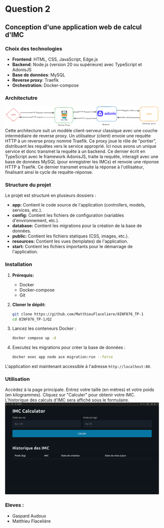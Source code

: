 # Question 2

## Conception d'une application web de calcul d'IMC

### Choix des technologies

- **Frontend**: HTML, CSS, JavaScript, Edge.js
- **Backend**: Node.js (version 20 ou supérieure) avec TypeScript et AdonisJS
- **Base de données**: MySQL
- **Reverse proxy**: Traefik
- **Orchestration:** Docker-compose

### Architectutre

![Architecture](./README_content/Q2_schema.png)
Cette architecture suit un modèle client-serveur classique avec une couche intermédiaire de reverse proxy. Un utilisateur (client) envoie une requête HTTP à un reverse proxy nommé Traefik. Ce proxy joue le rôle de "portier", distribuant les requêtes vers le service approprié.
Ici nous avons un unique service et donc transmet la requête à un backend. Ce dernier écrit en TypeScript avec le framework AdonisJS, traite la requête, interagit avec une base de données MySQL (pour enregistrer les IMCs) et renvoie une réponse HTTP à Traefik. Ce dernier transmet ensuite la réponse à l'utilisateur, finalisant ainsi le cycle de requête-réponse.

### Structure du projet

Le projet est structuré en plusieurs dossiers :

- **app:** Contient le code source de l'application (controllers, models, services, etc.).
- **config:** Contient les fichiers de configuration (variables d'environnement, etc.).
- **database:** Contient les migrations pour la création de la base de données.
- **public:** Contient les fichiers statiques (CSS, images, etc.).
- **resources:** Contient les vues (templates) de l'application.
- **start:** Contient les fichiers importants pour le démarrage de l'application.

### Installation

1. **Prérequis:**
   - Docker
   - Docker-compose
   - Git
2. **Cloner le dépôt:**
   ```bash
   git clone https://github.com/MatthieuFlaceliere/8INF876_TP-1
   cd 8INF876_TP-1/Q2
   ```
3. Lancez les conteneurs Docker :

   ```bash
   docker compose up -d
   ```

4. Executez les migrations pour créer la base de données :

   ```bash
   docker exec app node ace migration:run --force
   ```

L'application est maintenant accessible à l'adresse `http://localhost:80`.

### Utilisation

Accédez à la page principale.
Entrez votre taille (en mètres) et votre poids (en kilogrammes).
Cliquez sur "Calculer" pour obtenir votre IMC.
L'historique des calculs d'IMC sera affiché sous le formulaire.
![Page principale](./README_content/demo_website.gif)

### Eleves :

- Gaspard Audoux
- Matthieu Flacelière
